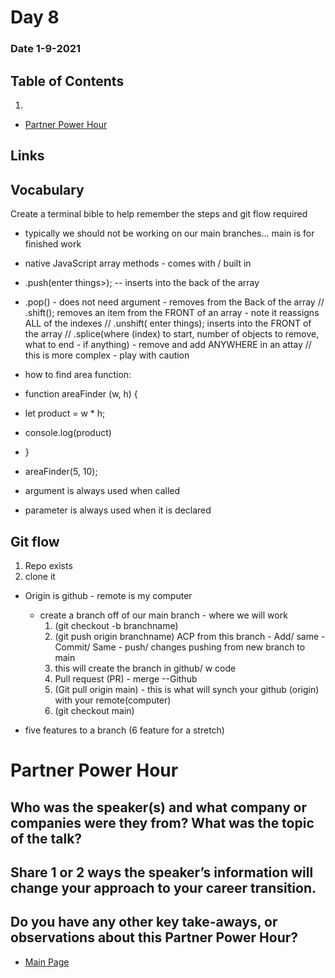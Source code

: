 # Day 8
### Date 1-9-2021
  
## Table of Contents
1. []()
- [Partner Power Hour](#partner-power-hour)
## Links

## Vocabulary

Create a terminal bible to help remember the steps and git flow required

- typically we should not be working on our main branches... main is for finished work

- native JavaScript array methods - comes with / built in
- .push(enter things>); -- inserts into the back of the array
- .pop() - does not need argument - removes from the Back of the array
// .shift(); removes an item from the FRONT of an array - note it reassigns ALL of the indexes
// .unshift( enter things); inserts into the FRONT of the array
// .splice(where (index) to start, number of objects to remove, what to end - if anything) - remove and add ANYWHERE in an attay
// this is more complex - play with caution



- how to find area function:

- function areaFinder (w, h) {
-  let product = w * h;
-  console.log(product)
- }

- areaFinder(5, 10);

- argument is always used when called
- parameter is always used when it is declared

## Git flow 
  1. Repo exists
  2. clone it
- Origin is github - remote is my computer

    - create a branch off of our main branch - where we will work
      1. (git checkout -b branchname)
      2. (git push origin branchname) ACP from this branch - Add/ same - Commit/ Same - push/ changes pushing from new branch to main 
      3. this will create the branch in github/ w code
      4. Pull request (PR) - merge --Github
      5. (Git pull origin main) - this is what will synch your github (origin) with your remote(computer)
      6. (git checkout main)

- five features to a branch (6 feature for a stretch)

# Partner Power Hour

Who was the speaker(s) and what company or companies were they from? What was the topic of the talk?
- 
Share 1 or 2 ways the speaker’s information will change your approach to your career transition.
- 
Do you have any other key take-aways, or observations about this Partner Power Hour?
- 




- [Main Page](https://jinman36.github.io/reading-notes/)